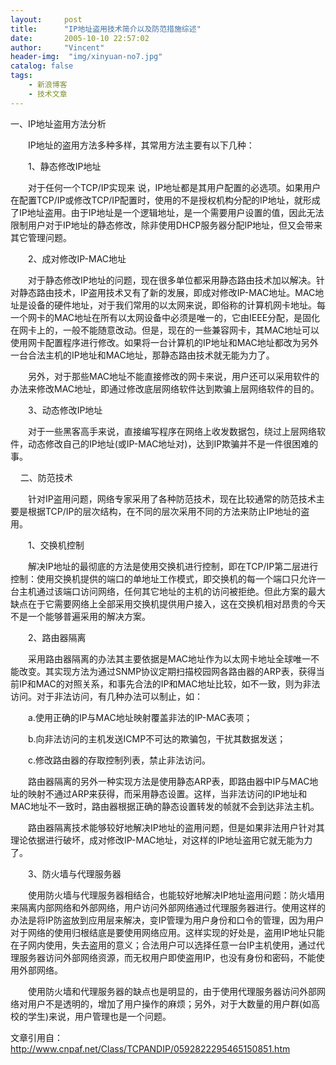 ```yaml
---
layout:     post
title:      "IP地址盗用技术简介以及防范措施综述"
date:       2005-10-10 22:57:02
author:     "Vincent"
header-img:  "img/xinyuan-no7.jpg"
catalog: false
tags:
    - 新浪博客
    - 技术文章
---
```



一、IP地址盗用方法分析 

　　IP地址的盗用方法多种多样，其常用方法主要有以下几种： 

　　1、静态修改IP地址 

　　对于任何一个TCP/IP实现来 说，IP地址都是其用户配置的必选项。如果用户在配置TCP/IP或修改TCP/IP配置时，使用的不是授权机构分配的IP地址，就形成了IP地址盗用。由于IP地址是一个逻辑地址，是一个需要用户设置的值，因此无法限制用户对于IP地址的静态修改，除非使用DHCP服务器分配IP地址，但又会带来其它管理问题。 

　　2、成对修改IP-MAC地址 

　　对于静态修改IP地址的问题，现在很多单位都采用静态路由技术加以解决。针对静态路由技术，IP盗用技术又有了新的发展，即成对修改IP-MAC地址。MAC地址是设备的硬件地址，对于我们常用的以太网来说，即俗称的计算机网卡地址。每一个网卡的MAC地址在所有以太网设备中必须是唯一的，它由IEEE分配，是固化在网卡上的，一般不能随意改动。但是，现在的一些兼容网卡，其MAC地址可以使用网卡配置程序进行修改。如果将一台计算机的IP地址和MAC地址都改为另外一台合法主机的IP地址和MAC地址，那静态路由技术就无能为力了。 

　　另外，对于那些MAC地址不能直接修改的网卡来说，用户还可以采用软件的办法来修改MAC地址，即通过修改底层网络软件达到欺骗上层网络软件的目的。 

　　3、动态修改IP地址 

　　对于一些黑客高手来说，直接编写程序在网络上收发数据包，绕过上层网络软件，动态修改自己的IP地址(或IP-MAC地址对)，达到IP欺骗并不是一件很困难的事。 

    二、防范技术 

　　针对IP盗用问题，网络专家采用了各种防范技术，现在比较通常的防范技术主要是根据TCP/IP的层次结构，在不同的层次采用不同的方法来防止IP地址的盗用。 

　　1、交换机控制 

　　解决IP地址的最彻底的方法是使用交换机进行控制，即在TCP/IP第二层进行控制：使用交换机提供的端口的单地址工作模式，即交换机的每一个端口只允许一台主机通过该端口访问网络，任何其它地址的主机的访问被拒绝。但此方案的最大缺点在于它需要网络上全部采用交换机提供用户接入，这在交换机相对昂贵的今天不是一个能够普遍采用的解决方案。 

　　2、路由器隔离 

　　采用路由器隔离的办法其主要依据是MAC地址作为以太网卡地址全球唯一不能改变。其实现方法为通过SNMP协议定期扫描校园网各路由器的ARP表，获得当前IP和MAC的对照关系，和事先合法的IP和MAC地址比较，如不一致，则为非法访问。对于非法访问，有几种办法可以制止，如： 

　　a.使用正确的IP与MAC地址映射覆盖非法的IP-MAC表项； 

　　b.向非法访问的主机发送ICMP不可达的欺骗包，干扰其数据发送； 

　　c.修改路由器的存取控制列表，禁止非法访问。 

　　路由器隔离的另外一种实现方法是使用静态ARP表，即路由器中IP与MAC地址的映射不通过ARP来获得，而采用静态设置。这样，当非法访问的IP地址和MAC地址不一致时，路由器根据正确的静态设置转发的帧就不会到达非法主机。 

　　路由器隔离技术能够较好地解决IP地址的盗用问题，但是如果非法用户针对其理论依据进行破坏，成对修改IP-MAC地址，对这样的IP地址盗用它就无能为力了。 

　　3、防火墙与代理服务器 

　　使用防火墙与代理服务器相结合，也能较好地解决IP地址盗用问题：防火墙用来隔离内部网络和外部网络，用户访问外部网络通过代理服务器进行。使用这样的办法是将IP防盗放到应用层来解决，变IP管理为用户身份和口令的管理，因为用户对于网络的使用归根结底是要使用网络应用。这样实现的好处是，盗用IP地址只能在子网内使用，失去盗用的意义；合法用户可以选择任意一台IP主机使用，通过代理服务器访问外部网络资源，而无权用户即使盗用IP，也没有身份和密码，不能使用外部网络。 

　　使用防火墙和代理服务器的缺点也是明显的，由于使用代理服务器访问外部网络对用户不是透明的，增加了用户操作的麻烦；另外，对于大数量的用户群(如高校的学生)来说，用户管理也是一个问题。 

文章引用自：http://www.cnpaf.net/Class/TCPANDIP/0592822295465150851.htm



